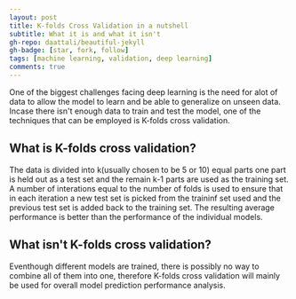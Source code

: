 ```yaml
---
layout: post
title: K-folds Cross Validation in a nutshell
subtitle: What it is and what it isn't 
gh-repo: daattali/beautiful-jekyll
gh-badge: [star, fork, follow]
tags: [machine learning, validation, deep learning]
comments: true
---
```


One of the biggest challenges facing deep learning is the need for alot of data to allow the model to learn and be able to generalize on unseen data. Incase there isn't enough data to train and test the model, one of the techniques that can be employed is K-folds cross validation.

## What is K-folds cross validation?

The data is divided into k(usually chosen to be 5 or 10) equal parts
one part is held out as a test set and the remain k-1 parts are used as the training set.
A number of interations equal to the number of folds is used to ensure that in each iteration a new test set is picked from the traininf set used and the previous test set is added back to the training set.
The resulting average performance is better than the performance of the individual models.

## What isn't K-folds cross validation?

Eventhough different models are trained, there is possibly no way to combine all of them into one, therefore K-folds cross validation will mainly be used for overall model prediction performance analysis.
